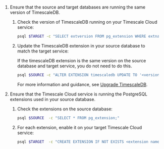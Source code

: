 1. Ensure that the source and target databases are running the same version of TimescaleDB.

    1. Check the version of TimescaleDB running on your Timescale Cloud service:

       ```bash
       psql $TARGET -c "SELECT extversion FROM pg_extension WHERE extname = 'timescaledb';"
       ```

    1. Update the TimescaleDB extension in your source database to match the target service:

       If the timescaleDB extension is the same version on the source database and target service,
       you do not need to do this.

       ```bash
       psql $SOURCE -c "ALTER EXTENSION timescaledb UPDATE TO '<version here>';"
       ```

       For more information and guidance, see [Upgrade TimescaleDB](https://docs.timescale.com/self-hosted/latest/upgrades/).

1. Ensure that the Timescale Cloud service is running the PostgreSQL extensions used in your source database.

    1. Check the extensions on the source database:
       ```bash
       psql $SOURCE  -c "SELECT * FROM pg_extension;"
       ```
    1. For each extension, enable it on your target Timescale Cloud service:
       ```bash
       psql $TARGET  -c "CREATE EXTENSION IF NOT EXISTS <extension name> CASCADE;"
       ```
       
